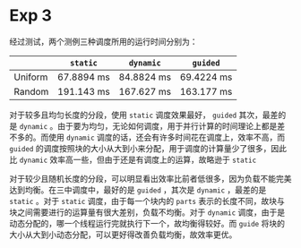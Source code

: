 # Exp 3

经过测试，两个测例三种调度所用的运行时间分别为：

||`static`|`dynamic`|`guided`|
|----|----|----|----|
|Uniform|67.8894 ms|84.8824 ms|69.4224 ms|
|Random|191.143 ms|167.627 ms|163.177 ms|

对于较多且均匀长度的分段，使用 `static` 调度效果最好， `guided` 其次，最差的是 `dynamic` 。由于要为均匀，无论如何调度，用于并行计算的时间理论上都是差不多的。而使用 `dynamic` 调度的话，还会有许多时间花在调度上，效率不高，而 `guided` 的调度按照块的大小从大到小来分配，用于调度的计算量少了很多，因此比 `dynamic` 效率高一些，但由于还是有调度上的运算，故略逊于 `static`

对于较少且随机长度的分段，可以明显看出效率比前者低很多，因为负载不能完美达到均衡。在三中调度中，最好的是 `guided` ，其次是 `dynamic` ，最差的是 `static` 。对于 `static` 调度，由于每一个块内的 `parts` 表示的长度不同，故块与块之间需要进行的运算量有很大差别，负载不均衡。对于 `dynamic` 调度，由于是动态分配的，哪一个线程运行完就执行下一个，故均衡得较好。而 `guide` 将块的大小从大到小动态分配，可以更好得改善负载均衡，故效率更优。